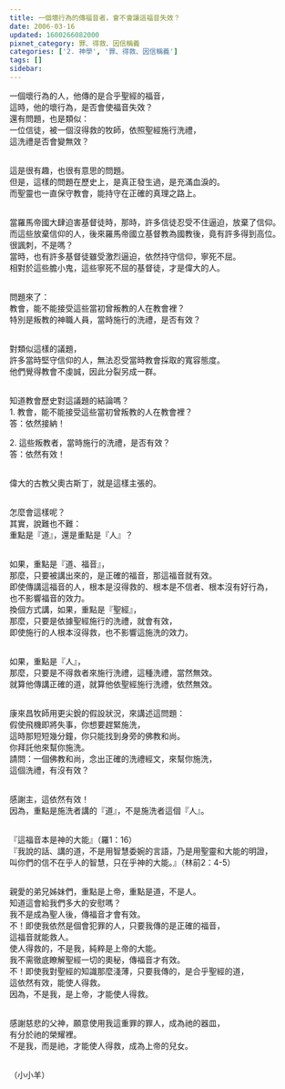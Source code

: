 ```yaml
---
title: 一個壞行為的傳福音者，會不會讓這福音失效？
date: 2006-03-16
updated: 1600266082000
pixnet_category: 罪、得救、因信稱義
categories: ['2. 神學', '罪、得救、因信稱義']
tags: []
sidebar: 
---
```


<p>一個壞行為的人，他傳的是合乎聖經的福音，<br/>
這時，他的壞行為，是否會使福音失效？<br/>
還有問題，也是類似：<br/>
一位信徒，被一個沒得救的牧師，依照聖經施行洗禮，<br/>
這洗禮是否會變無效？</p>
<p><br/>
這是很有趣，也很有意思的問題。<br/>
但是，這樣的問題在歷史上，是真正發生過，是充滿血淚的。<br/>
而聖靈也一直保守教會，能持守在正確的真理之路上。</p>
<p><br/>
當羅馬帝國大肆迫害基督徒時，那時，許多信徒忍受不住逼迫，放棄了信仰。<br/>
而這些放棄信仰的人，後來羅馬帝國立基督教為國教後，竟有許多得到高位。<br/>
很諷刺，不是嗎？<br/>
當時，也有許多基督徒雖受激烈逼迫，依然持守信仰，寧死不屈。<br/>
相對於這些膽小鬼，這些寧死不屈的基督徒，才是偉大的人。</p>
<p><br/>
問題來了：<br/>
教會，能不能接受這些當初曾叛教的人在教會裡？<br/>
特別是叛教的神職人員，當時施行的洗禮，是否有效？</p>
<p><br/>
對類似這樣的議題，<br/>
許多當時堅守信仰的人，無法忍受當時教會採取的寬容態度。<br/>
他們覺得教會不虔誠，因此分裂另成一群。</p>
<p><br/>
知道教會歷史對這議題的結論嗎？<br/>
1. 教會，能不能接受這些當初曾叛教的人在教會裡？<br/>
答：依然接納！</p>
<p>2. 這些叛教者，當時施行的洗禮，是否有效？<br/>
答：依然有效！</p>
<p><br/>
偉大的古教父奧古斯丁，就是這樣主張的。</p>
<p><br/>
怎麼會這樣呢？<br/>
其實，說難也不難：<br/>
重點是『道』，還是重點是『人』？</p>
<p><br/>
如果，重點是『道、福音』，<br/>
那麼，只要被講出來的，是正確的福音，那這福音就有效。<br/>
即使傳講這福音的人，根本是沒得救的、根本是不信者、根本沒有好行為，<br/>
也不影響福音的效力。<br/>
換個方式講，如果，重點是『聖經』，<br/>
那麼，只要是依據聖經施行的洗禮，就會有效，<br/>
即使施行的人根本沒得救，也不影響這施洗的效力。</p>
<p><br/>
如果，重點是『人』，<br/>
那麼，只要是不得救者來施行洗禮，這種洗禮，當然無效。<br/>
就算他傳講正確的道，就算他依聖經施行洗禮，依然無效。</p>
<p><br/>
康來昌牧師用更尖銳的假設狀況，來講述這問題：<br/>
假使飛機即將失事，你想要趕緊施洗，<br/>
這時那短短幾分鐘，你只能找到身旁的佛教和尚。<br/>
你拜託他來幫你施洗。<br/>
請問：一個佛教和尚，念出正確的洗禮經文，來幫你施洗，<br/>
這個洗禮，有沒有效？</p>
<p><br/>
感謝主，這依然有效！<br/>
因為，重點是施洗者講的『道』，不是施洗者這個『人』。</p>
<p><br/>
『這福音本是神的大能』（羅1：16）<br/>
『我說的話、講的道，不是用智慧委婉的言語，乃是用聖靈和大能的明證，<br/>
叫你們的信不在乎人的智慧，只在乎神的大能。』（林前2：4-5）</p>
<p><br/>
親愛的弟兄姊妹們，重點是上帝，重點是道，不是人。<br/>
知道這會給我們多大的安慰嗎？<br/>
我不是成為聖人後，傳福音才會有效。<br/>
不！即使我依然是個會犯罪的人，只要我傳的是正確的福音，<br/>
這福音就能救人。<br/>
使人得救的，不是我，純粹是上帝的大能。<br/>
我不需徹底瞭解聖經一切的奧秘，傳福音才有效。<br/>
不！即使我對聖經的知識那麼淺薄，只要我傳的，是合乎聖經的道，<br/>
這依然有效，能使人得救。<br/>
因為，不是我，是上帝，才能使人得救。</p>
<p><br/>
感謝慈悲的父神，願意使用我這重罪的罪人，成為祂的器皿，<br/>
有分於祂的榮耀裡。<br/>
不是我，而是祂，才能使人得救，成為上帝的兒女。</p>
<p><br/>
（小小羊）</p>
